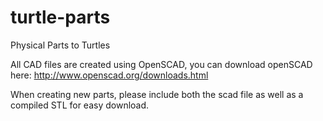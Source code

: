 turtle-parts
============

Physical Parts to Turtles

All CAD files are created using OpenSCAD, you can download openSCAD here: http://www.openscad.org/downloads.html

When creating new parts, please include both the scad file as well as a compiled STL for easy download.
